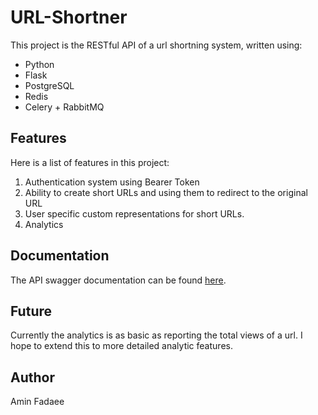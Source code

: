 # URL-Shortner
This project is the RESTful API of a url shortning system, written using:
* Python
* Flask
* PostgreSQL
* Redis
* Celery + RabbitMQ

## Features
Here is a list of features in this project:
1. Authentication system using Bearer Token
2. Ability to create short URLs and using them to redirect to the original URL
3. User specific custom representations for short URLs.
4. Analytics

## Documentation
The API swagger documentation can be found [here](api.yaml).
## Future
Currently the analytics is as basic as reporting the total views of a url.
I hope to extend this to more detailed analytic features.


## Author
Amin Fadaee
